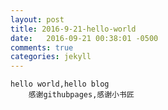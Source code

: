 ```yaml
---
layout: post
title: 2016-9-21-hello-world
date:   2016-09-21 00:38:01 -0500
comments: true
categories: jekyll
---
```


	hello world,hello blog
    	感谢githubpages,感谢小书匠